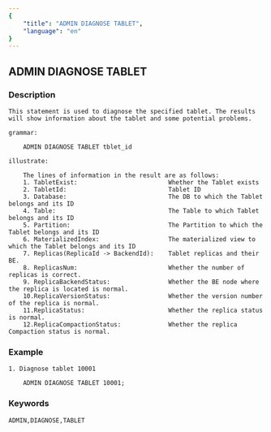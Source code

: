 ```yaml
---
{
    "title": "ADMIN DIAGNOSE TABLET",
    "language": "en"
}
---
```


<!-- 
Licensed to the Apache Software Foundation (ASF) under one
or more contributor license agreements.  See the NOTICE file
distributed with this work for additional information
regarding copyright ownership.  The ASF licenses this file
to you under the Apache License, Version 2.0 (the
"License"); you may not use this file except in compliance
with the License.  You may obtain a copy of the License at
  http://www.apache.org/licenses/LICENSE-2.0
Unless required by applicable law or agreed to in writing,
software distributed under the License is distributed on an
"AS IS" BASIS, WITHOUT WARRANTIES OR CONDITIONS OF ANY
KIND, either express or implied.  See the License for the
specific language governing permissions and limitations
under the License.
-->

## ADMIN DIAGNOSE TABLET
### Description

    This statement is used to diagnose the specified tablet. The results will show information about the tablet and some potential problems.

    grammar:

        ADMIN DIAGNOSE TABLET tblet_id

    illustrate:

        The lines of information in the result are as follows:
        1. TabletExist:                         Whether the Tablet exists
        2. TabletId:                            Tablet ID
        3. Database:                            The DB to which the Tablet belongs and its ID
        4. Table:                               The Table to which Tablet belongs and its ID
        5. Partition:                           The Partition to which the Tablet belongs and its ID
        6. MaterializedIndex:                   The materialized view to which the Tablet belongs and its ID
        7. Replicas(ReplicaId -> BackendId):    Tablet replicas and their BE.
        8. ReplicasNum:                         Whether the number of replicas is correct.
        9. ReplicaBackendStatus:                Whether the BE node where the replica is located is normal.
        10.ReplicaVersionStatus:                Whether the version number of the replica is normal.
        11.ReplicaStatus:                       Whether the replica status is normal.
        12.ReplicaCompactionStatus:             Whether the replica Compaction status is normal.

### Example

    1. Diagnose tablet 10001

        ADMIN DIAGNOSE TABLET 10001;

### Keywords
    ADMIN,DIAGNOSE,TABLET
